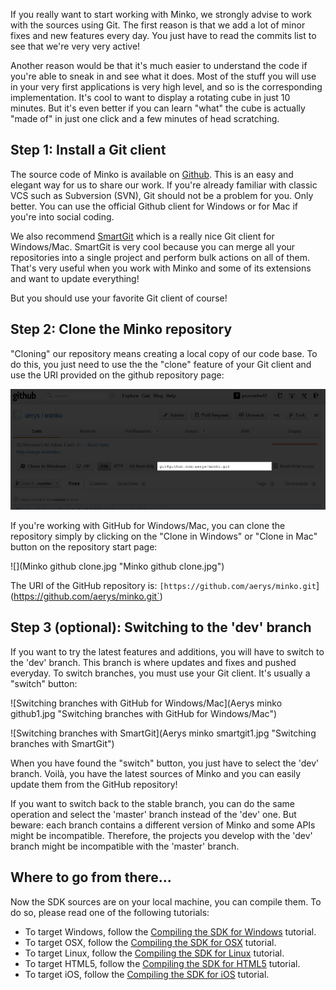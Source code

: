 If you really want to start working with Minko, we strongly advise to work with the sources using Git. The first reason is that we add a lot of minor fixes and new features every day. You just have to read the commits list to see that we're very very active!

Another reason would be that it's much easier to understand the code if you're able to sneak in and see what it does. Most of the stuff you will use in your very first applications is very high level, and so is the corresponding implementation. It's cool to want to display a rotating cube in just 10 minutes. But it's even better if you can learn "what" the cube is actually "made of" in just one click and a few minutes of head scratching.

Step 1: Install a Git client
----------------------------

The source code of Minko is available on [Github](https://github.com). This is an easy and elegant way for us to share our work. If you're already familiar with classic VCS such as Subversion (SVN), Git should not be a problem for you. Only better. You can use the official Github client for Windows or for Mac if you're into social coding.

We also recommend [SmartGit](http://www.syntevo.com/smartgit/download.html) which is a really nice Git client for Windows/Mac. SmartGit is very cool because you can merge all your repositories into a single project and perform bulk actions on all of them. That's very useful when you work with Minko and some of its extensions and want to update everything!

But you should use your favorite Git client of course!

Step 2: Clone the Minko repository
----------------------------------

"Cloning" our repository means creating a local copy of our code base. To do this, you just need to use the the "clone" feature of your Git client and use the URI provided on the github repository page:

![](images/Minko_github_uri.jpg "images/Minko_github_uri.jpg")

If you're working with GitHub for Windows/Mac, you can clone the repository simply by clicking on the "Clone in Windows" or "Clone in Mac" button on the repository start page:

![](Minko github clone.jpg "Minko github clone.jpg")

The URI of the GitHub repository is: `[https://github.com/aerys/minko.git`](https://github.com/aerys/minko.git`)

Step 3 (optional): Switching to the 'dev' branch
------------------------------------------------

If you want to try the latest features and additions, you will have to switch to the 'dev' branch. This branch is where updates and fixes and pushed everyday. To switch branches, you must use your Git client. It's usually a "switch" button:

![Switching branches with GitHub for Windows/Mac](Aerys minko github1.jpg "Switching branches with GitHub for Windows/Mac")

![Switching branches with SmartGit](Aerys minko smartgit1.jpg "Switching branches with SmartGit")

When you have found the "switch" button, you just have to select the 'dev' branch. Voilà, you have the latest sources of Minko and you can easily update them from the GitHub repository!

If you want to switch back to the stable branch, you can do the same operation and select the 'master' branch instead of the 'dev' one. But beware: each branch contains a different version of Minko and some APIs might be incompatible. Therefore, the projects you develop with the 'dev' branch might be incompatible with the 'master' branch.

Where to go from there...
-------------------------

Now the SDK sources are on your local machine, you can compile them. To do so, please read one of the following tutorials:

-   To target Windows, follow the [Compiling the SDK for Windows](Compiling_the_SDK_for_Windows.md) tutorial.
-   To target OSX, follow the [Compiling the SDK for OSX](Compiling_the_SDK_for_OSX.md) tutorial.
-   To target Linux, follow the [Compiling the SDK for Linux](Compiling_the_SDK_for_Linux.md) tutorial.
-   To target HTML5, follow the [Compiling the SDK for HTML5](Compiling_the_SDK_for_HTML5.md) tutorial.
-   To target iOS, follow the [Compiling the SDK for iOS](Compiling_the_SDK_for_iOS.md) tutorial.

